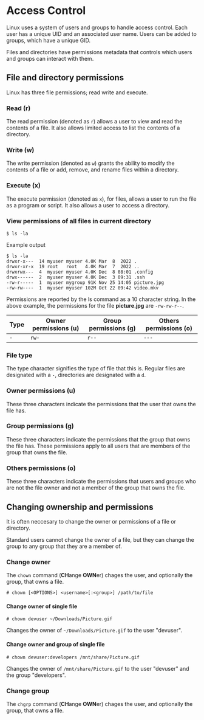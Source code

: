# Access Control
Linux uses a system of users and groups to handle access control. Each user has a unique UID and an associated user name. Users can be added to groups, which have a unique GID.

Files and directories have permissions metadata that controls which users and groups can interact with them.

## File and directory permissions

Linux has three file permissions; read write and execute.

### Read (r)

The read permission (denoted as ```r```) allows a user to view and read the contents of a file. It also allows limited access to list the contents of a directory.

### Write (w)

The write permission (denoted as ```w```) grants the ability to modify the contents of a file or add, remove, and rename files within a directory.

### Execute (x)

The execute permission (denoted as ```x```), for files, allows a user to run the file as a program or script. It also allows a user to access a directory.

### View permissions of all files in current directory
```
$ ls -la
```
Example output
```
$ ls -la
drwxr-x---  14 myuser myuser 4.0K Mar  8  2022 .
drwxr-xr-x  19 root   root   4.0K Mar  7  2022 ..
drwxrwx---  4  myuser myuser 4.0K Dec  8 08:01 .config
drwx------  2  myuser myuser 4.0K Dec  3 09:31 .ssh
-rw-r-----  1  myuser mygroup 91K Nov 25 14:05 picture.jpg
-rw-rw----  1  myuser myuser 102M Oct 22 09:42 video.mkv
```
Permissions are reported by the ls command as a 10 character string. In the above example, the permissions for the file **picture.jpg** are ```-rw-rw-r--```.

|Type   | Owner permissions (u) | Group permissions (g) | Others permissions (o)|
|-------|-------------------|-------------------|--------------------|
|```-```| ```rw-```         | ```r--```         | ```---```          |

### File type
The type character signifies the type of file that this is. Regular files are designated with a ```-```, directories are designated with a ```d```.

### Owner permissions (u)
These three characters indicate the permissions that the user that owns the file has.

### Group permissions (g)
These three characters indicate the permissions that the group that owns the file has. These permissions apply to all users that are members of the group that owns the file.

### Others permissions (o)
These three characters indicate the permissions that users and groups who are not the file owner and not a member of the group that owns the file.

## Changing ownership and permissions

It is often neccesary to change the owner or permissions of a file or directory.

Standard users cannot change the owner of a file, but they can change the group to any group that they are a member of. 

### Change owner
The ```chown``` command (**CH**ange **OWN**er) chages the user, and optionally the group, that owns a file.

```# chown [<OPTIONS>] <username>[:<group>] /path/to/file```

#### Change owner of single file
```# chown devuser ~/Downloads/Picture.gif```

Changes the owner of ```~/Downloads/Picture.gif``` to the user "devuser".

#### Change owner and group of single file
```# chown devuser:developers /mnt/share/Picture.gif```

Changes the owner of ```/mnt/share/Picture.gif``` to the user "devuser" and the group "developers".

### Change group
The ```chgrp``` command (**CH**ange **OWN**er) chages the user, and optionally the group, that owns a file.

